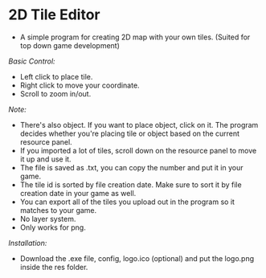 # 2D Tile Editor
- A simple program for creating 2D map with your own tiles. (Suited for top down game development)

*Basic Control:*
- Left click to place tile.
- Right click to move your coordinate.
- Scroll to zoom in/out.

*Note:*
- There's also object. If you want to place object, click on it. The program decides whether you're placing tile or object based on the current resource panel.
- If you imported a lot of tiles, scroll down on the resource panel to move it up and use it.
- The file is saved as .txt, you can copy the number and put it in your game.
- The tile id is sorted by file creation date. Make sure to sort it by file creation date in your game as well.
- You can export all of the tiles you upload out in the program so it matches to your game.
- No layer system.
- Only works for png.

*Installation:*
- Download the .exe file, config, logo.ico (optional) and put the logo.png inside the res folder.
